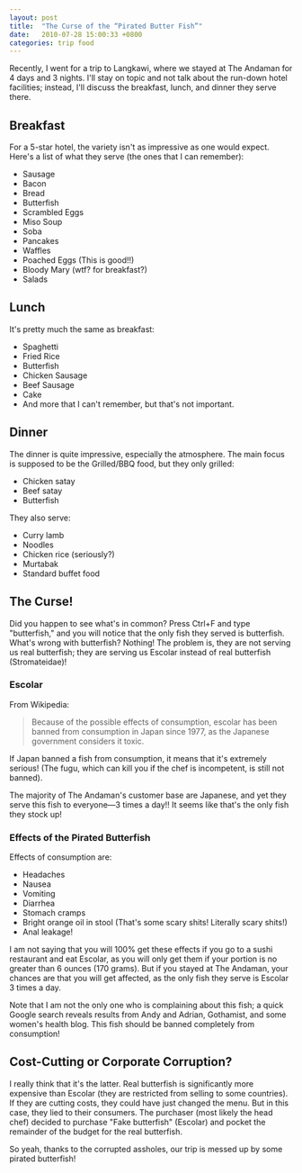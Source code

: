 ```yaml
---
layout: post
title:  "The Curse of the “Pirated Butter Fish”"
date:   2010-07-28 15:00:33 +0800
categories: trip food
---
```


Recently, I went for a trip to Langkawi, where we stayed at The Andaman for 4 days and 3 nights. I'll stay on topic and not talk about the run-down hotel facilities; instead, I'll discuss the breakfast, lunch, and dinner they serve there.

## Breakfast
For a 5-star hotel, the variety isn't as impressive as one would expect. Here's a list of what they serve (the ones that I can remember): 
- Sausage
- Bacon
- Bread
- Butterfish
- Scrambled Eggs
- Miso Soup
- Soba
- Pancakes
- Waffles
- Poached Eggs (This is good!!)
- Bloody Mary (wtf? for breakfast?)
- Salads

## Lunch
It's pretty much the same as breakfast: 
- Spaghetti
- Fried Rice
- Butterfish
- Chicken Sausage
- Beef Sausage
- Cake
- And more that I can't remember, but that's not important.

## Dinner
The dinner is quite impressive, especially the atmosphere. The main focus is supposed to be the Grilled/BBQ food, but they only grilled:
- Chicken satay
- Beef satay
- Butterfish

They also serve:
- Curry lamb
- Noodles
- Chicken rice (seriously?)
- Murtabak
- Standard buffet food

## The Curse!
Did you happen to see what's in common? Press Ctrl+F and type "butterfish," and you will notice that the only fish they served is butterfish. What's wrong with butterfish? Nothing! The problem is, they are not serving us real butterfish; they are serving us Escolar instead of real butterfish (Stromateidae)!

### Escolar
From Wikipedia:

> Because of the possible effects of consumption, escolar has been banned from consumption in Japan since 1977, as the Japanese government considers it toxic.

If Japan banned a fish from consumption, it means that it's extremely serious! (The fugu, which can kill you if the chef is incompetent, is still not banned).

The majority of The Andaman's customer base are Japanese, and yet they serve this fish to everyone—3 times a day!! It seems like that's the only fish they stock up!

### Effects of the Pirated Butterfish
Effects of consumption are:
- Headaches
- Nausea
- Vomiting
- Diarrhea
- Stomach cramps
- Bright orange oil in stool (That's some scary shits! Literally scary shits!)
- Anal leakage!

I am not saying that you will 100% get these effects if you go to a sushi restaurant and eat Escolar, as you will only get them if your portion is no greater than 6 ounces (170 grams). But if you stayed at The Andaman, your chances are that you will get affected, as the only fish they serve is Escolar 3 times a day.

Note that I am not the only one who is complaining about this fish; a quick Google search reveals results from Andy and Adrian, Gothamist, and some women's health blog. This fish should be banned completely from consumption!

## Cost-Cutting or Corporate Corruption?
I really think that it's the latter. Real butterfish is significantly more expensive than Escolar (they are restricted from selling to some countries). If they are cutting costs, they could have just changed the menu. But in this case, they lied to their consumers. The purchaser (most likely the head chef) decided to purchase "Fake butterfish" (Escolar) and pocket the remainder of the budget for the real butterfish.

So yeah, thanks to the corrupted assholes, our trip is messed up by some pirated butterfish!